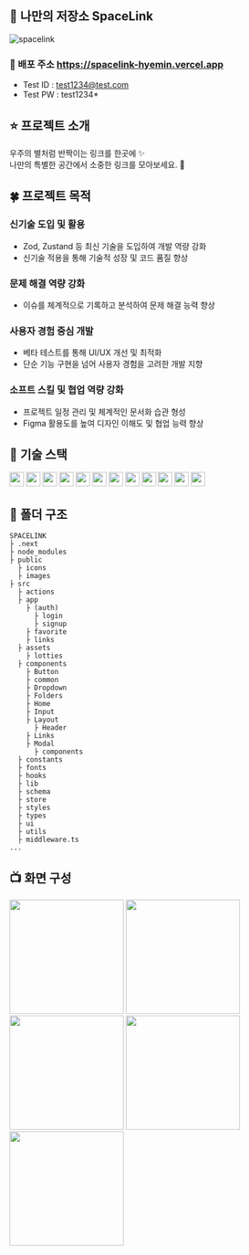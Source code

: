 ## 🚀 나만의 저장소 SpaceLink

![spacelink](https://github.com/user-attachments/assets/8e9d90e1-2534-4483-898d-c14d6c249356)

### 🔗 배포 주소 https://spacelink-hyemin.vercel.app

- Test ID : test1234@test.com
- Test PW : test1234\*

## ⭐ 프로젝트 소개

우주의 별처럼 반짝이는 링크를 한곳에 ✨ <br /> 나만의 특별한 공간에서 소중한 링크를 모아보세요. 🚀

## 🍀 프로젝트 목적

### 신기술 도입 및 활용

- Zod, Zustand 등 최신 기술을 도입하여 개발 역량 강화
- 신기술 적용을 통해 기술적 성장 및 코드 품질 향상

### 문제 해결 역량 강화

- 이슈를 체계적으로 기록하고 분석하여 문제 해결 능력 향상

### 사용자 경험 중심 개발

- 베타 테스트를 통해 UI/UX 개선 및 최적화
- 단순 기능 구현을 넘어 사용자 경험을 고려한 개발 지향

### 소프트 스킬 및 협업 역량 강화

- 프로젝트 일정 관리 및 체계적인 문서화 습관 형성
- Figma 활용도를 높여 디자인 이해도 및 협업 능력 향상

## 🔨 기술 스택

<img src="https://img.shields.io/badge/next.js-000000?style=flat-square&logo=next.js&logoColor=white" height="25"/>
<img src="https://img.shields.io/badge/react-61DAFB?style=flat-square&logo=react&logoColor=black" height="25"/>
<img src="https://img.shields.io/badge/typescript-3178C6?style=flat-square&logo=typeScript&logoColor=white" height="25"/>
<img src="https://img.shields.io/badge/tailwindcss-06B6D4?style=flat-square&logo=tailwindcss&logoColor=white" height="25"/>
<img src="https://img.shields.io/badge/react hook form-EC5990?style=flat-square&logo=reacthookform&logoColor=white" height="25"/>
<img src="https://img.shields.io/badge/zod-3E67B1?style=flat-square&logo=zod&logoColor=white" height="25"/>
<img src="https://img.shields.io/badge/lottiefiles-00DDB3?style=flat-square&logo=lottiefiles&logoColor=white" height="25"/>
<img src="https://img.shields.io/badge/zustand-FA7D19?style=flat-square&logoColor=white" height="25"/>
<img src="https://img.shields.io/badge/react fullpage-FF6A7B?style=flat-square&logoColor=white" height="25"/>
<img src="https://img.shields.io/badge/react hot toast-76D04B?style=flat-square&logoColor=white" height="25"/>
<img src="https://img.shields.io/badge/react modal-66459B?style=flat-square&logoColor=white" height="25"/>
<img src="https://img.shields.io/badge/react icons-F01F7A?style=flat-square&logoColor=white" height="25"/>

## 📝 폴더 구조

```
SPACELINK
├ .next
├ node_modules
├ public
  ├ icons
  ├ images
├ src
  ├ actions
  ├ app
    ├ (auth)
      ├ login
      ├ signup
    ├ favorite
    ├ links
  ├ assets
    ├ lotties
  ├ components
    ├ Button
    ├ common
    ├ Dropdown
    ├ Folders
    ├ Home
    ├ Input
    ├ Layout
      ├ Header
    ├ Links
    ├ Modal
      ├ components
  ├ constants
  ├ fonts
  ├ hooks
  ├ lib
  ├ schema
  ├ store
  ├ styles
  ├ types
  ├ ui
  ├ utils
  ├ middleware.ts
...
```

## 📺 화면 구성

<img src="https://github.com/user-attachments/assets/43e5e61b-2338-476f-9121-b380b75a042d" width="200"/>
<img src="https://github.com/user-attachments/assets/e3953d8b-b6d7-48f0-8989-47dc8999e7d0" width="200"/>
<img src="https://github.com/user-attachments/assets/40c46d96-3027-445e-9daa-dd20970aa721" width="200"/>
<img src="https://github.com/user-attachments/assets/3cdcd83d-331e-41ed-a6ff-a341304543e9" width="200"/>
<img src="https://github.com/user-attachments/assets/46689e01-d9c8-4986-94ef-4c093f3d16fc" width="200"/>
